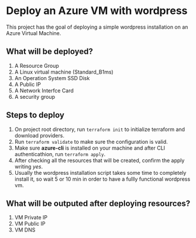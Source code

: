 # Deploy an Azure VM with wordpress

This project has the goal of deploying a simple wordpress installation on an Azure Virtual Machine. 

## What will be deployed?

1. A Resource Group
2. A Linux virtual machine (Standard_B1ms)
3. An Operation System SSD Disk
4. A Public IP
5. A Network Interfce Card
6. A security group

## Steps to deploy

1. On project root directory, run `terraform init` to initialize terraform and download providers.
2. Run `terraform validate` to make sure the configuration is valid.
3. Make sure **azure-cli** is installed on your machine and after CLI authenticathion, run `terraform apply`.
4. After checking all the resources that will be created, confirm the apply writing *yes*.
5. Usually the wordpress installation script takes some time to completely install it, so wait 5 or 10 min in order to have a fullly functional wordpress vm.

## What will be outputed after deploying resources?

1. VM Private IP
2. VM Public IP
3. VM DNS